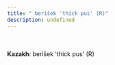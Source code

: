 ```yaml
---
title: " berišek 'thick pus' (R)"
description: undefined
---
```

<strong></strong><br><br>
<strong>Kazakh</strong>:  berišek 'thick pus' (R)<br>



